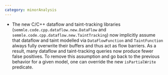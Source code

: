 ```yaml
---
category: minorAnalysis
---
```

* The new C/C++ dataflow and taint-tracking libraries (`semmle.code.cpp.dataflow.new.DataFlow` and `semmle.code.cpp.dataflow.new.TaintTracking`) now implicitly assume that dataflow and taint modelled via `DataFlowFunction` and `TaintFunction` always fully overwrite their buffers and thus act as flow barriers. As a result, many dataflow and taint-tracking queries now produce fewer false positives. To remove this assumption and go back to the previous behavior for a given model, one can override the new `isPartialWrite` predicate.
